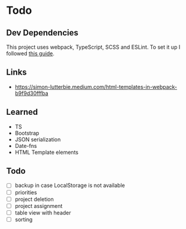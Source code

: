 # Todo
## Dev Dependencies
This project uses webpack, TypeScript, SCSS and ESLint. To set it up I followed [this guide](https://javascript.plainenglish.io/webpack-in-2021-typescript-jest-sass-eslint-7b4640842e27).

## Links
- https://simon-lutterbie.medium.com/html-templates-in-webpack-b9f9d30fffba

## Learned
- TS
- Bootstrap
- JSON serialization
- Date-fns
- HTML Template elements

## Todo
- [ ] backup in case LocalStorage is not available
- [ ] priorities
- [ ] project deletion
- [ ] project assignment
- [ ] table view with header
- [ ] sorting
